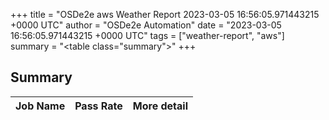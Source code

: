 +++
title = "OSDe2e aws Weather Report 2023-03-05 16:56:05.971443215 +0000 UTC"
author = "OSDe2e Automation"
date = "2023-03-05 16:56:05.971443215 +0000 UTC"
tags = ["weather-report", "aws"]
summary = "<table class=\"summary\"></table>"
+++
## Summary

| Job Name | Pass Rate | More detail |
|----------|-----------|-------------|




